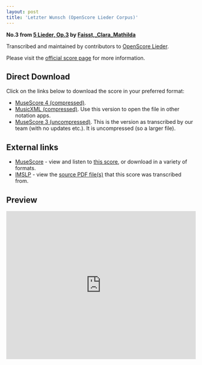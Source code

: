 ```yaml
---
layout: post
title: 'Letzter Wunsch (OpenScore Lieder Corpus)'
---
```


__No.3 from [5 Lieder, Op.3](https://fourscoreandmore.org/OpenScore/Faisst%2C_Clara_Mathilda/5_Lieder%2C_Op.3/) by [Faisst,_Clara_Mathilda](https://fourscoreandmore.org/OpenScore/Faisst%2C_Clara_Mathilda)__

Transcribed and maintained by contributors to [OpenScore Lieder].

Please visit the [official score page] for more information.

[official score page]: https://musescore.com/openscore-lieder-corpus/scores/6260167
[OpenScore Lieder]: https://musescore.com/openscore-lieder-corpus

## Direct Download

Click on the links below to download the score in your preferred format:
- [MuseScore 4 (compressed)](https://fourscoreandmore.org/OpenScore/Faisst%2C_Clara_Mathilda/5_Lieder%2C_Op.3/3_Letzter_Wunsch.mscz).
- [MusicXML (compressed)](https://fourscoreandmore.org/OpenScore/Faisst%2C_Clara_Mathilda/5_Lieder%2C_Op.3/3_Letzter_Wunsch.mxl). Use this version to open the file in other notation apps.
- [MuseScore 3 (uncompressed)](https://raw.githubusercontent.com/OpenScore/Lieder/refs/heads/main/scores/Faisst%2C_Clara_Mathilda/5_Lieder%2C_Op.3/3_Letzter_Wunsch/lc6260167.mscx). This is the version as transcribed by our team (with no updates etc.). It is uncompressed (so a larger file).

## External links

- [MuseScore] - view and listen to [this score][MuseScore], or download in a variety of formats.
- [IMSLP] - view the [source PDF file(s)][IMSLP] that this score was transcribed from.

[MuseScore]: https://musescore.com/score/6260167
[IMSLP]: https://imslp.org/wiki/Special:ReverseLookup/621598

## Preview

<iframe width="100%" height="394" src="https://musescore.com/openscore-lieder-corpus/scores/6260167/embed" frameborder="0" allowfullscreen allow="autoplay; fullscreen"></iframe>
